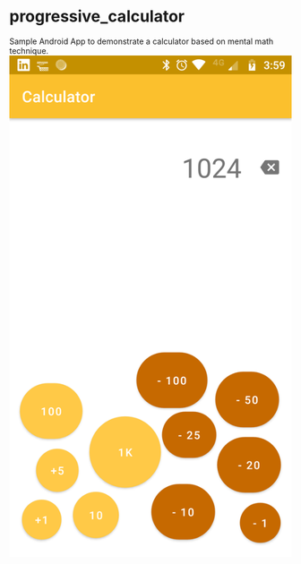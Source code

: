 # progressive_calculator
Sample Android App to demonstrate a calculator based on mental math technique.
![Screenshot](./screenshots/screenshot.png)

